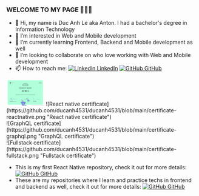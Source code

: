 ### WELCOME TO MY PAGE 👋👋👋
- 👋 Hi, my name is Duc Anh Le aka Anton. I had a bachelor's degree in Information Technology
- 👀 I’m interested in Web and Mobile development
- 🌱 I’m currently learning Frontend, Backend and Mobile development as well
- 💞️ I’m looking to collaborate on who love working with Web and Mobile development
- 📫 How to reach me: 
[![Linkedin](https://i.stack.imgur.com/gVE0j.png) LinkedIn](https://www.linkedin.com/in/ducanhle1794/) [![GitHub](https://i.stack.imgur.com/tskMh.png) GitHub](https://github.com/ducanh4531/)

<img src="https://github.com/ducanh4531/ducanh4531/blob/main/certificate-reactnative.png" width="100">
![React native certificate](https://github.com/ducanh4531/ducanh4531/blob/main/certificate-reactnative.png "React native certificate")<br>
![GraphQL certificate](https://github.com/ducanh4531/ducanh4531/blob/main/certificate-graphql.png "GraphQL certificate")<br>
![Fullstack certificate](https://github.com/ducanh4531/ducanh4531/blob/main/certificate-fullstack.png "Fullstack certificate")<br>

- This is my first React Native repository, check it out for more details:
[![GitHub](https://i.stack.imgur.com/tskMh.png) GitHub](https://github.com/ducanh4531/part10)
- These are my repositories where I learn and practice techs in frontend and backend as well, check it out for more details:
[![GitHub](https://i.stack.imgur.com/tskMh.png) GitHub](https://github.com/ducanh4531/fullstackopen)

<!---
ducanh4531/ducanh4531 is a ✨ special ✨ repository because its `README.md` (this file) appears on your GitHub profile.
You can click the Preview link to take a look at your changes.
--->
